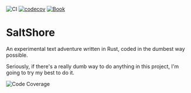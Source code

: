 ![CI](https://github.com/saltshore/saltshore/actions/workflows/continuous_integration.yml/badge.svg?branch=main) [![codecov](https://codecov.io/gh/saltshore/saltshore/graph/badge.svg?token=5VGTF9HO0W)](https://codecov.io/gh/saltshore/saltshore) [![Book](https://github.com/saltshore/saltshore/actions/workflows/book.yml/badge.svg)](https://saltshore.github.io/saltshore/)

# SaltShore

An experimental text adventure written in Rust, coded in the dumbest way possible.

Seriously, if there's a really dumb way to do anything in this project, I'm going to try my best to do it.

![Code Coverage](https://codecov.io/gh/saltshore/saltshore/graphs/icicle.svg?token=5VGTF9HO0W)
